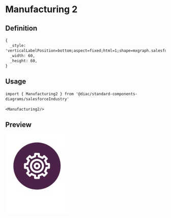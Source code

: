 # Manufacturing 2

## Definition

```
{
  _style: 'verticalLabelPosition=bottom;aspect=fixed;html=1;shape=mxgraph.salesforce.manufacturing2;',
  _width: 60,
  _height: 60,
}
```

## Usage

```
import { Manufacturing2 } from '@diac/standard-components-diagrams/salesforceIndustry'

<Manufacturing2/>
```

## Preview

<img src="./manufacturing-2.png" width="200"/>
